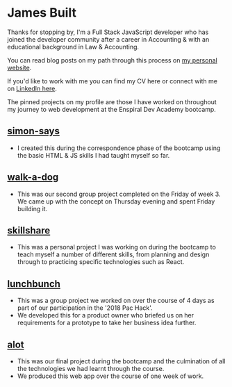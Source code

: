 # James Built
Thanks for stopping by, I'm a Full Stack JavaScript developer who has joined the developer community after a career in Accounting & with an educational background in Law & Accounting.

You can read blog posts on my path through this process on [my personal website](https://www.built.kiwi).

If you'd like to work with me you can find my CV here or connect with me on [LinkedIn here](https://www.linkedin.com/in/james-built-630102173/).

The pinned projects on my profile are those I have worked on throughout my journey to web development at the Enspiral Dev Academy bootcamp.

## [simon-says](https://github.com/james-built/simon-says)
* I created this during the correspondence phase of the bootcamp using the basic HTML & JS skills I had taught myself so far.

## [walk-a-dog](https://github.com/james-built/walk-a-dog)
* This was our second group project completed on the Friday of week 3. We came up with the concept on Thursday evening and spent Friday building it.

## [skillshare](https://github.com/james-built/skillshare)
* This was a personal project I was working on during the bootcamp to teach myself a number of different skills, from planning and design through to practicing specific technologies such as React.

## [lunchbunch](https://github.com/nikau-2018/lunchbunch)
* This was a group project we worked on over the course of 4 days as part of our participation in the '2018 Pac Hack'.
* We developed this for a product owner who briefed us on her requirements for a prototype to take her business idea further.

## [alot](https://github.com/nikau-2018/alot)
* This was our final project during the bootcamp and the culmination of all the technologies we had learnt through the course.
* We produced this web app over the course of one week of work.

